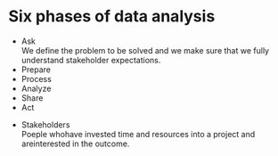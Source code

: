 <h1>Six phases of data analysis</h1>

<ul>
  <li>Ask</li>
    We define the problem to be solved and we make sure that we fully understand stakeholder expectations.
  <li>Prepare</li>
  <li>Process</li>
  <li>Analyze</li>
  <li>Share</li>
  <li>Act</li>
</ul>

<ul>
  <li>Stakeholders</li>
  Poeple whohave invested time and resources into a project and areinterested in the outcome.
</ul>

